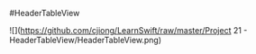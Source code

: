 #HeaderTableView

![](https://github.com/cjiong/LearnSwift/raw/master/Project 21 - HeaderTableView/HeaderTableView.png)